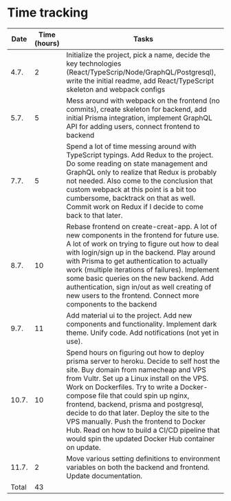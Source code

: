 # Time tracking

| Date  | Time (hours) | Tasks                                                                                                                                                                                                                                                                                                                                                                                                                                                                                                          |
| ----- | ------------ | -------------------------------------------------------------------------------------------------------------------------------------------------------------------------------------------------------------------------------------------------------------------------------------------------------------------------------------------------------------------------------------------------------------------------------------------------------------------------------------------------------------- |
| 4.7.  | 2            | Initialize the project, pick a name, decide the key technologies (React/TypeScrip/Node/GraphQL/Postgresql), write the initial readme, add React/TypeScript skeleton and webpack configs                                                                                                                                                                                                                                                                                                                        |
| 5.7.  | 5            | Mess around with webpack on the frontend (no commits), create skeleton for backend, add initial Prisma integration, implement GraphQL API for adding users, connect frontend to backend                                                                                                                                                                                                                                                                                                                        |
| 7.7.  | 5            | Spend a lot of time messing around with TypeScript typings. Add Redux to the project. Do some reading on state management and GraphQL only to realize that Redux is probably not needed. Also come to the conclusion that custom webpack at this point is a bit too cumbersome, backtrack on that as well. Commit work on Redux if I decide to come back to that later.                                                                                                                                        |
| 8.7.  | 10           | Rebase frontend on create-creat-app. A lot of new components in the frontend for future use. A lot of work on trying to figure out how to deal with login/sign up in the backend. Play around with Prisma to get authentication to actually work (multiple iterations of failures). Implement some basic queries on the new backend. Add authentication, sign in/out as well creating of new users to the frontend. Connect more components to the backend                                                     |
| 9.7.  | 11           | Add material ui to the project. Add new components and functionality. Implement dark theme. Unify code. Add notifications (not yet in use).                                                                                                                                                                                                                                                                                                                                                                    |
| 10.7. | 10           | Spend hours on figuring out how to deploy prisma server to heroku. Decide to self host the site. Buy domain from namecheap and VPS from Vultr. Set up a Linux install on the VPS. Work on Dockerfiles. Try to write a Docker-compose file that could spin up nginx, frontend, backend, prisma and postgresql, decide to do that later. Deploy the site to the VPS manually. Push the frontend to Docker Hub. Read on how to build a CI/CD pipeline that would spin the updated Docker Hub container on update. |
| 11.7. | 2            | Move various setting definitions to environment variables on both the backend and frontend. Update documentation.                                                                                                                                                                                                                                                                                                                                                                                              |
| Total | 43           |                                                                                                                                                                                                                                                                                                                                                                                                                                                                                                                |
